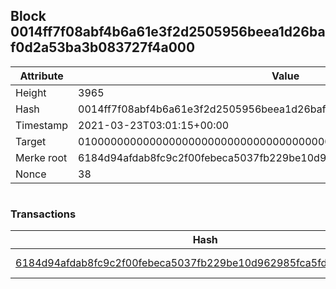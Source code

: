 ## Block 0014ff7f08abf4b6a61e3f2d2505956beea1d26baf0d2a53ba3b083727f4a000

Attribute | Value
--- | ---
Height | 3965
Hash | 0014ff7f08abf4b6a61e3f2d2505956beea1d26baf0d2a53ba3b083727f4a000
Timestamp | 2021-03-23T03:01:15+00:00
Target | 0100000000000000000000000000000000000000000000000000000000000000
Merke root | 6184d94afdab8fc9c2f00febeca5037fb229be10d962985fca5fd5484f1880b7
Nonce | 38

```

```

### Transactions

Hash | Amount
--- | ---
[6184d94afdab8fc9c2f00febeca5037fb229be10d962985fca5fd5484f1880b7](6184d94afdab8fc9c2f00febeca5037fb229be10d962985fca5fd5484f1880b7.md) | 10.00000000 SKEPTI 
